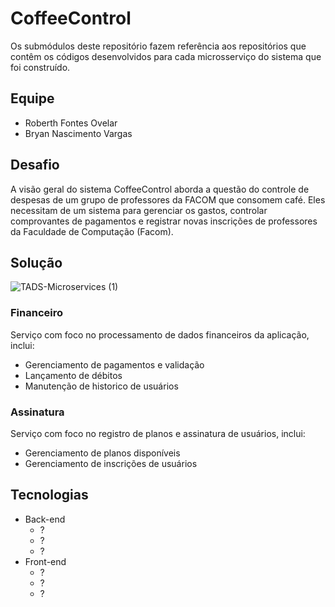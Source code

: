 # CoffeeControl
 
Os submódulos deste repositório fazem referência aos repositórios que contêm os códigos desenvolvidos para cada microsserviço do sistema que foi construído.

## Equipe
* Roberth Fontes Ovelar
* Bryan Nascimento Vargas

## Desafio
A visão geral do sistema CoffeeControl aborda a questão do controle de despesas de um grupo de professores da FACOM que consomem café. Eles necessitam de um sistema para gerenciar os gastos, controlar comprovantes de pagamentos e registrar novas inscrições de professores da Faculdade de Computação (Facom).

## Solução

![TADS-Microservices (1)](https://github.com/RoberthOvelar/plan-microservice/assets/101338393/27e7df34-8470-4dfa-b59c-8a144e66223f)

### Financeiro
Serviço com foco no processamento de dados financeiros da aplicação, inclui:
* Gerenciamento de pagamentos e validação
* Lançamento de débitos
* Manutenção de historico de usuários

### Assinatura
Serviço com foco no registro de planos e assinatura de usuários, inclui:
* Gerenciamento de planos disponíveis
* Gerenciamento de inscrições de usuários

## Tecnologias
* Back-end
  * ?
  * ?
  * ?
* Front-end
  * ?
  * ?
  * ?
